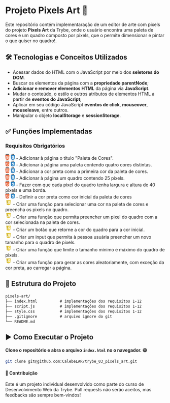 # Projeto Pixels Art 🚀

Este repositório contém implementaração de um editor de arte com pixels do projeto **Pixels Art** da Trybe, onde o usuário encontra uma paleta de cores e um quadro composto por pixels, que o permite dimensionar e pintar o que quiser no quadro!.

## 🛠️ Tecnologias e Conceitos Utilizados

- Acessar dados do HTML com o JavaScript por meio dos **seletores do DOM**.
- Buscar os elementos da página com a **propriedade parentNode**;
- **Adicionar e remover elementos HTML** da página via **JavaScript**.
- Mudar o conteúdo, o estilo e outros atributos de elementos HTML a partir de **eventos do JavaScript**;
- Aplicar em seu código JavaScript **eventos de click**, **mouseover**, **mouseleave**, entre outros.
- Manipular o objeto **localStorage** e **sessionStorage**.

## ✅ Funções Implementadas

### Requisitos Obrigatórios
<img alt="icon-htmlcss" src="./pngwing.com.png" width="30"/> - Adicionar à página o título "Paleta de Cores".  
<img alt="icon-htmlcss" src="./pngwing.com.png" width="30"/> - Adicionar à página uma paleta contendo quatro cores distintas.  
<img alt="icon-htmlcss" src="./pngwing.com.png" width="30"/> - Adicionar a cor preta como a primeira cor da paleta de cores.  
<img alt="icon-htmlcss" src="./pngwing.com.png" width="30"/> - Adicionar à página um quadro contendo 25 pixels.  
<img alt="icon-htmlcss" src="./pngwing.com.png" width="30"/> - Fazer com que cada pixel do quadro tenha largura e altura de 40 pixels e uma borda.  
<img alt="icon-htmlcss" src="./pngwing.com.png" width="30"/> - Definir a cor preta como cor inicial da paleta de cores  
<img alt="icon-js" src="./js-free-icon.webp" width="20"/> - Criar uma função para selecionar uma cor na paleta de cores e preencha os pixels no quadro.  
<img alt="icon-js" src="./js-free-icon.webp" width="20"/> - Criar uma função que permita preencher um pixel do quadro com a cor selecionada na paleta de cores.  
<img alt="icon-js" src="./js-free-icon.webp" width="20"/> - Criar um botão que retorne a cor do quadro para a cor inicial.  
<img alt="icon-js" src="./js-free-icon.webp" width="20"/> - Criar um input que permita à pessoa usuária preencher um novo tamanho para  o quadro de pixels.  
<img alt="icon-js" src="./js-free-icon.webp" width="20"/> - Criar uma função que limite o tamanho mínimo e máximo do quadro de pixels.  
<img alt="icon-js" src="./js-free-icon.webp" width="20"/> - Criar uma função para gerar as cores aleatoriamente, com exceção da cor preta, ao carregar a página.  

## 📁 Estrutura do Projeto

    pixels-art/
    ├── index.html          # implementações dos requisitos 1-12
    ├── script.js           # implementações dos requisitos 1-12
    ├── style.css           # implementações dos requisitos 1-12
    ├── .gitignore          # arquivo ignore do git
    └── README.md

## ▶️ Como Executar o Projeto

#### Clone o repositório e abra o arquivo `index.html` no o navegador. 😃
```bash
git clone git@github.com:CalebeLAR/trybe_03_pixels_art.git
```

#### 🤝 Contribuição
Este é um projeto individual desenvolvido como parte do curso de Desenvolvimento Web da Trybe. Pull requests não serão aceitos, mas feedbacks são sempre bem-vindos!
